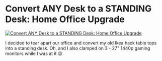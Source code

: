 # Convert ANY Desk to a STANDING Desk: Home Office Upgrade

[![Convert ANY Desk to a STANDING Desk: Home Office Upgrade](http://img.youtube.com/vi/wOSx4pDyq7E/0.jpg)](https://www.youtube.com/watch?v=wOSx4pDyq7E "Convert ANY Desk to a STANDING Desk: Home Office Upgrade")

I decided to tear apart our office and convert my old Ikea hack table tops into a standing desk.  Oh, and I also clamped on 3 - 27" 1440p gaming monitors while I was at it 😉
